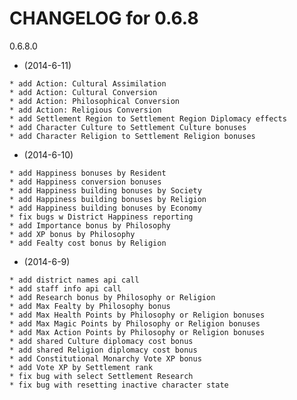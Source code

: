    CHANGELOG for 0.6.8
   ===================

   0.6.8.0

   * (2014-6-11)

    * add Action: Cultural Assimilation
    * add Action: Cultural Conversion
    * add Action: Philosophical Conversion
    * add Action: Religious Conversion
    * add Settlement Region to Settlement Region Diplomacy effects
    * add Character Culture to Settlement Culture bonuses
    * add Character Religion to Settlement Religion bonuses

   * (2014-6-10)

    * add Happiness bonuses by Resident
    * add Happiness conversion bonuses
    * add Happiness building bonuses by Society
    * add Happiness building bonuses by Religion
    * add Happiness building bonuses by Economy
    * fix bugs w District Happiness reporting
    * add Importance bonus by Philosophy
    * add XP bonus by Philosophy
    * add Fealty cost bonus by Religion

   * (2014-6-9)

    * add district names api call
    * add staff info api call
    * add Research bonus by Philosophy or Religion
    * add Max Fealty by Philosophy bonus
    * add Max Health Points by Philosophy or Religion bonuses
    * add Max Magic Points by Philosophy or Religion bonuses
    * add Max Action Points by Philosophy or Religion bonuses
    * add shared Culture diplomacy cost bonus
    * add shared Religion diplomacy cost bonus
    * add Constitutional Monarchy Vote XP bonus
    * add Vote XP by Settlement rank
    * fix bug with select Settlement Research
    * fix bug with resetting inactive character state

